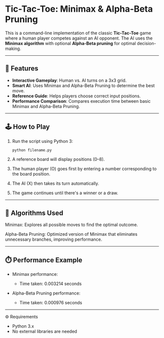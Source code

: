    # **Tic-Tac-Toe: Minimax & Alpha-Beta Pruning**

This is a command-line implementation of the classic **Tic-Tac-Toe** game where a human player competes against an AI opponent. The AI uses the **Minimax algorithm** with optional **Alpha-Beta pruning** for optimal decision-making.

---

## 📌 **Features**

- **Interactive Gameplay**: Human vs. AI turns on a 3x3 grid.  
- **Smart AI**: Uses Minimax and Alpha-Beta Pruning to determine the best move.  
- **Reference Guide**: Helps players choose correct input positions.  
- **Performance Comparison**: Compares execution time between basic Minimax and Alpha-Beta Pruning.

---

## 🕹️ **How to Play**

1. Run the script using Python 3:
   ```bash
   python filename.py

2. A reference board will display positions (0–8).

3. The human player (O) goes first by entering a number corresponding to the board position.

4. The AI (X) then takes its turn automatically.

5. The game continues until there's a winner or a draw.
---

## 🧠 Algorithms Used
Minimax: Explores all possible moves to find the optimal outcome.

Alpha-Beta Pruning: Optimized version of Minimax that eliminates unnecessary branches, improving performance.

---
## ⏱️ Performance Example

- Minimax performance:
   - Time taken: 0.003214 seconds
   
- Alpha-Beta Pruning performance:
   - Time taken: 0.000976 seconds
   
---   
⚙️ Requirements
 -  Python 3.x
 - No external libraries are needed

